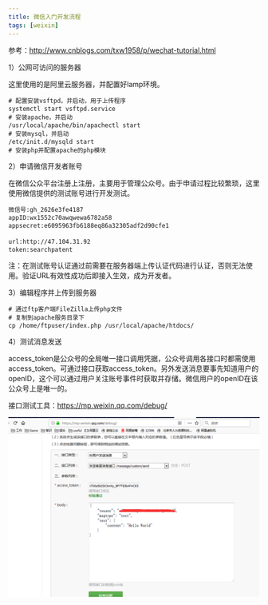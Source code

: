 ```yaml
---
title: 微信入门开发流程
tags: [weixin]
---
```


参考：http://www.cnblogs.com/txw1958/p/wechat-tutorial.html

1）公网可访问的服务器

这里使用的是阿里云服务器，并配置好lamp环境。

```
# 配置安装vsftpd，并启动，用于上传程序
systemctl start vsftpd.service
# 安装apache，并启动
/usr/local/apache/bin/apachectl start
# 安装mysql，并启动
/etc/init.d/mysqld start
# 安装php并配置apache的php模块
```

2）申请微信开发者账号

在微信公众平台注册上注册，主要用于管理公众号。由于申请过程比较繁琐，这里使用微信提供的测试账号进行开发测试。

```
微信号:gh_2626e3fe4187 
appID:wx1552c70awqwewa6782a58
appsecret:e6095963fb6188eq86a32305adf2d90cfe1

url:http://47.104.31.92
token:searchpatent
```

注：在测试账号认证通过前需要在服务器端上传认证代码进行认证，否则无法使用。验证URL有效性成功后即接入生效，成为开发者。

3）编辑程序并上传到服务器

```
# 通过ftp客户端FileZilla上传php文件
# 复制到apache服务目录下
cp /home/ftpuser/index.php /usr/local/apache/htdocs/
```

4）测试消息发送

access_token是公众号的全局唯一接口调用凭据，公众号调用各接口时都需使用access_token。可通过接口获取access_token。另外发送消息要事先知道用户的openID，这个可以通过用户关注账号事件时获取并存储。微信用户的openID在该公众号上是唯一的。

接口测试工具：https://mp.weixin.qq.com/debug/

![](/images/weixin/develop/mp/send-message.png)